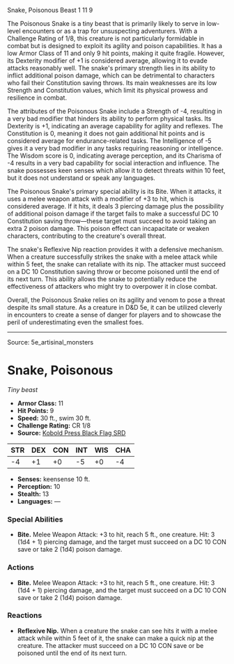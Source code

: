 <MonsterName/>Snake, Poisonous</MonsterName>
<CreatureType/>Beast</CreatureType>
<CR/>1</CR>
<AC/>11</AC>
<HP/>9</HP>
<summary>The Poisonous Snake is a tiny beast that is primarily likely to serve in low-level encounters or as a trap for unsuspecting adventurers. With a Challenge Rating of 1/8, this creature is not particularly formidable in combat but is designed to exploit its agility and poison capabilities. It has a low Armor Class of 11 and only 9 hit points, making it quite fragile. However, its Dexterity modifier of +1 is considered average, allowing it to evade attacks reasonably well. The snake's primary strength lies in its ability to inflict additional poison damage, which can be detrimental to characters who fail their Constitution saving throws. Its main weaknesses are its low Strength and Constitution values, which limit its physical prowess and resilience in combat.</summary>

<detail>

The attributes of the Poisonous Snake include a Strength of -4, resulting in a very bad modifier that hinders its ability to perform physical tasks. Its Dexterity is +1, indicating an average capability for agility and reflexes. The Constitution is 0, meaning it does not gain additional hit points and is considered average for endurance-related tasks. The Intelligence of -5 gives it a very bad modifier in any tasks requiring reasoning or intelligence. The Wisdom score is 0, indicating average perception, and its Charisma of -4 results in a very bad capability for social interaction and influence. The snake possesses keen senses which allow it to detect threats within 10 feet, but it does not understand or speak any languages.

The Poisonous Snake's primary special ability is its Bite. When it attacks, it uses a melee weapon attack with a modifier of +3 to hit, which is considered average. If it hits, it deals 3 piercing damage plus the possibility of additional poison damage if the target fails to make a successful DC 10 Constitution saving throw—these target must succeed to avoid taking an extra 2 poison damage. This poison effect can incapacitate or weaken characters, contributing to the creature's overall threat.

The snake's Reflexive Nip reaction provides it with a defensive mechanism. When a creature successfully strikes the snake with a melee attack while within 5 feet, the snake can retaliate with its nip. The attacker must succeed on a DC 10 Constitution saving throw or become poisoned until the end of its next turn. This ability allows the snake to potentially reduce the effectiveness of attackers who might try to overpower it in close combat.

Overall, the Poisonous Snake relies on its agility and venom to pose a threat despite its small stature. As a creature in D&D 5e, it can be utilized cleverly in encounters to create a sense of danger for players and to showcase the peril of underestimating even the smallest foes.</detail>



---

Source: 5e_artisinal_monsters

# Snake, Poisonous

*Tiny beast*

- **Armor Class:** 11
- **Hit Points:** 9
- **Speed:** 30 ft., swim 30 ft.
- **Challenge Rating:** CR 1/8
- **Source:** [Kobold Press Black Flag SRD](https://koboldpress.com/black-flag-roleplaying/)

| STR | DEX | CON | INT | WIS | CHA |
| --- | --- | --- | --- | --- | --- |
| -4 | +1 | +0 | -5 | +0 | -4 |

- **Senses:** keensense 10 ft.
- **Perception:** 10
- **Stealth:** 13
- **Languages:** —

### Special Abilities

- **Bite.** Melee Weapon Attack: +3 to hit, reach 5 ft., one creature. Hit: 3 (1d4 + 1) piercing damage, and the target must succeed on a DC 10 CON save or take 2 (1d4) poison damage.

### Actions

- **Bite.** Melee Weapon Attack: +3 to hit, reach 5 ft., one creature. Hit: 3 (1d4 + 1) piercing damage, and the target must succeed on a DC 10 CON save or take 2 (1d4) poison damage.

### Reactions

- **Reflexive Nip.** When a creature the snake can see hits it with a melee attack while within 5 feet of it, the snake can make a quick nip at the creature. The attacker must succeed on a DC 10 CON save or be poisoned until the end of its next turn.



